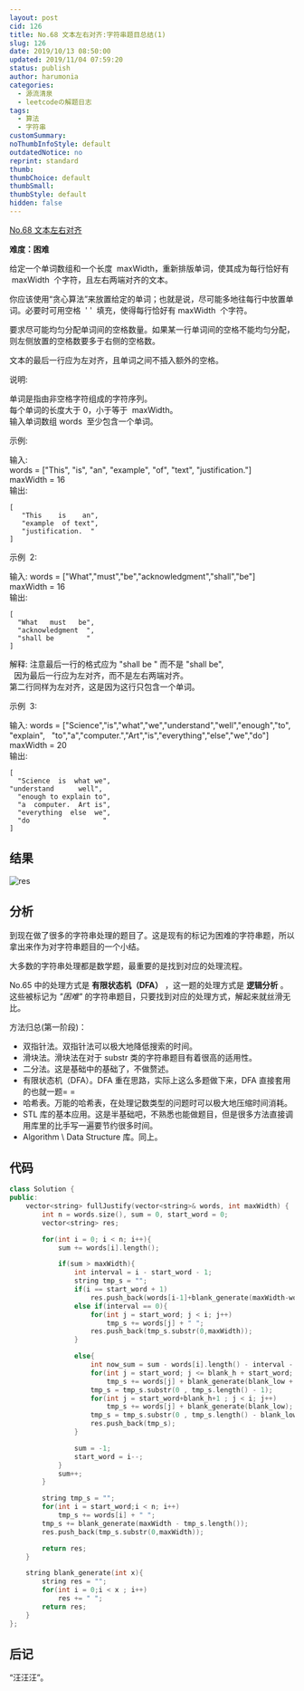 ```yaml
---
layout: post
cid: 126
title: No.68 文本左右对齐:字符串题目总结(1)
slug: 126
date: 2019/10/13 08:50:00
updated: 2019/11/04 07:59:20
status: publish
author: harumonia
categories:
  - 源流清泉
  - leetcodeの解题日志
tags:
  - 算法
  - 字符串
customSummary:
noThumbInfoStyle: default
outdatedNotice: no
reprint: standard
thumb:
thumbChoice: default
thumbSmall:
thumbStyle: default
hidden: false
---
```


[No.68 文本左右对齐](https://leetcode-cn.com/problems/text-justification/)

**难度：困难**

给定一个单词数组和一个长度  maxWidth，重新排版单词，使其成为每行恰好有  maxWidth  个字符，且左右两端对齐的文本。

你应该使用“贪心算法”来放置给定的单词；也就是说，尽可能多地往每行中放置单词。必要时可用空格  ' '  填充，使得每行恰好有 maxWidth  个字符。

要求尽可能均匀分配单词间的空格数量。如果某一行单词间的空格不能均匀分配，则左侧放置的空格数要多于右侧的空格数。

文本的最后一行应为左对齐，且单词之间不插入额外的空格。

<!-- more -->

说明:

单词是指由非空格字符组成的字符序列。  
每个单词的长度大于 0，小于等于  maxWidth。  
输入单词数组 words  至少包含一个单词。

示例:

输入:  
words = ["This", "is", "an", "example", "of", "text", "justification."]  
maxWidth = 16  
输出:

    [
       "This    is    an",
       "example  of text",
       "justification.  "
    ]

示例  2:

输入:
words = ["What","must","be","acknowledgment","shall","be"]  
maxWidth = 16  
输出:

    [
      "What   must   be",
      "acknowledgment  ",
      "shall be        "
    ]

解释: 注意最后一行的格式应为 "shall be " 而不是 "shall be",  
  因为最后一行应为左对齐，而不是左右两端对齐。  
 第二行同样为左对齐，这是因为这行只包含一个单词。

示例  3:

输入:
words = ["Science","is","what","we","understand","well","enough","to", "explain",
  "to","a","computer.","Art","is","everything","else","we","do"]  
maxWidth = 20  
输出:

    [
      "Science  is  what we",
    "understand      well",
      "enough to explain to",
      "a  computer.  Art is",
      "everything  else  we",
      "do                  "
    ]

## 结果

![res](https://harumona-blog.oss-cn-beijing.aliyuncs.com/old_articles/220978777.png?Expires=1602310896&)

## 分析

到现在做了很多的字符串处理的题目了。这是现有的标记为困难的字符串题，所以拿出来作为对字符串题目的一个小结。

大多数的字符串处理都是数学题，最重要的是找到对应的处理流程。

No.65 中的处理方式是 **有限状态机（DFA）** ，这一题的处理方式是 **逻辑分析** 。这些被标记为 _"困难"_ 的字符串题目，只要找到对应的处理方式，解起来就丝滑无比。

方法归总(第一阶段)：

- 双指针法。双指针法可以极大地降低搜索的时间。
- 滑块法。滑块法在对于 substr 类的字符串题目有着很高的适用性。
- 二分法。这是基础中的基础了，不做赘述。
- 有限状态机（DFA）。DFA 重在思路，实际上这么多题做下来，DFA 直接套用的也就一题= =
- 哈希表。万能的哈希表，在处理记数类型的问题时可以极大地压缩时间消耗。
- STL 库的基本应用。这是半基础吧，不熟悉也能做题目，但是很多方法直接调用库里的比手写一遍要节约很多时间。
- Algorithm \ Data Structure 库。同上。

## 代码

```cpp
class Solution {
public:
    vector<string> fullJustify(vector<string>& words, int maxWidth) {
        int n = words.size(), sum = 0, start_word = 0;
        vector<string> res;

        for(int i = 0; i < n; i++){
            sum += words[i].length();

            if(sum > maxWidth){
                int interval = i - start_word - 1;
                string tmp_s = "";
                if(i == start_word + 1)
                    res.push_back(words[i-1]+blank_generate(maxWidth-words[i-1].length()));
                else if(interval == 0){
                    for(int j = start_word; j < i; j++)
                        tmp_s += words[j] + " ";
                    res.push_back(tmp_s.substr(0,maxWidth));
                }

                else{
                    int now_sum = sum - words[i].length() - interval - 1, blank_h = (maxWidth - now_sum) % interval, blank_low = (maxWidth - now_sum) / interval;
                    for(int j = start_word; j <= blank_h + start_word; j++)
                        tmp_s += words[j] + blank_generate(blank_low + 1);
                    tmp_s = tmp_s.substr(0 , tmp_s.length() - 1);
                    for(int j = start_word+blank_h+1 ; j < i; j++)
                        tmp_s += words[j] + blank_generate(blank_low);
                    tmp_s = tmp_s.substr(0 , tmp_s.length() - blank_low);
                    res.push_back(tmp_s);
                }

                sum = -1;
                start_word = i--;
            }
            sum++;
        }

        string tmp_s = "";
        for(int i = start_word;i < n; i++)
            tmp_s += words[i] + " ";
        tmp_s += blank_generate(maxWidth - tmp_s.length());
        res.push_back(tmp_s.substr(0,maxWidth));

        return res;
    }

    string blank_generate(int x){
        string res = "";
        for(int i = 0;i < x ; i++)
            res += " ";
        return res;
    }
};
```

## 后记

“汪汪汪”。
